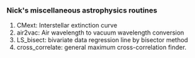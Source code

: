 ### Nick's miscellaneous astrophysics routines

1) CMext: Interstellar extinction curve
2) air2vac: Air wavelength to vacuum wavelength conversion
3) LS_bisect: bivariate data regression line by bisector method
4) cross_correlate: general maximum cross-correlation finder.
